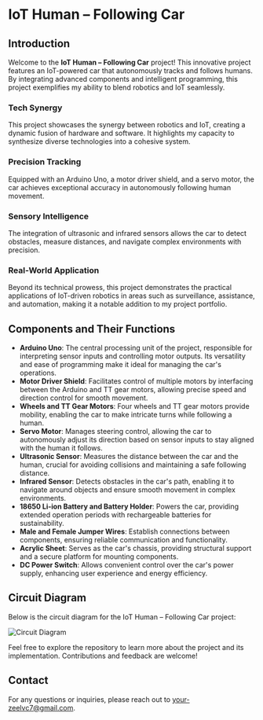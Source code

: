 # IoT Human – Following Car

## Introduction
Welcome to the **IoT Human – Following Car** project! This innovative project features an IoT-powered car that autonomously tracks and follows humans. By integrating advanced components and intelligent programming, this project exemplifies my ability to blend robotics and IoT seamlessly.

### Tech Synergy
This project showcases the synergy between robotics and IoT, creating a dynamic fusion of hardware and software. It highlights my capacity to synthesize diverse technologies into a cohesive system.

### Precision Tracking
Equipped with an Arduino Uno, a motor driver shield, and a servo motor, the car achieves exceptional accuracy in autonomously following human movement.

### Sensory Intelligence
The integration of ultrasonic and infrared sensors allows the car to detect obstacles, measure distances, and navigate complex environments with precision.

### Real-World Application
Beyond its technical prowess, this project demonstrates the practical applications of IoT-driven robotics in areas such as surveillance, assistance, and automation, making it a notable addition to my project portfolio.

## Components and Their Functions
- **Arduino Uno**: The central processing unit of the project, responsible for interpreting sensor inputs and controlling motor outputs. Its versatility and ease of programming make it ideal for managing the car's operations.
- **Motor Driver Shield**: Facilitates control of multiple motors by interfacing between the Arduino and TT gear motors, allowing precise speed and direction control for smooth movement.
- **Wheels and TT Gear Motors**: Four wheels and TT gear motors provide mobility, enabling the car to make intricate turns while following a human.
- **Servo Motor**: Manages steering control, allowing the car to autonomously adjust its direction based on sensor inputs to stay aligned with the human it follows.
- **Ultrasonic Sensor**: Measures the distance between the car and the human, crucial for avoiding collisions and maintaining a safe following distance.
- **Infrared Sensor**: Detects obstacles in the car's path, enabling it to navigate around objects and ensure smooth movement in complex environments.
- **18650 Li-ion Battery and Battery Holder**: Powers the car, providing extended operation periods with rechargeable batteries for sustainability.
- **Male and Female Jumper Wires**: Establish connections between components, ensuring reliable communication and functionality.
- **Acrylic Sheet**: Serves as the car's chassis, providing structural support and a secure platform for mounting components.
- **DC Power Switch**: Allows convenient control over the car's power supply, enhancing user experience and energy efficiency.

## Circuit Diagram
Below is the circuit diagram for the IoT Human – Following Car project:

![Circuit Diagram](path/to/your/circuit-diagram.png)

Feel free to explore the repository to learn more about the project and its implementation. Contributions and feedback are welcome!

## Contact
For any questions or inquiries, please reach out to [your-zeelvc7@gmail.com](mailto:your-email@example.com).
